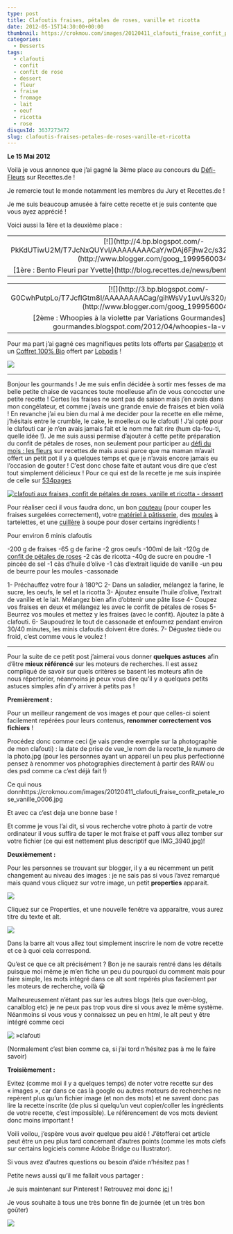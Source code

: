 ```yaml
---
type: post
title: Clafoutis fraises, pétales de roses, vanille et ricotta
date: 2012-05-15T14:30:00+00:00
thumbnail: https://crokmou.com/images/20120411_clafouti_fraise_confit_petale_rose_vanille_0006.jpg
categories:
  - Desserts
tags:
  - clafouti
  - confit
  - confit de rose
  - dessert
  - fleur
  - fraise
  - fromage
  - lait
  - oeuf
  - ricotta
  - rose
disqusId: 3637273472
slug: clafoutis-fraises-petales-de-roses-vanille-et-ricotta
---
```




**Le 15 Mai 2012**

Voilà je vous annonce que j’ai gagné la 3ème place au concours du [Défi-Fleurs](http://recettes.de/defi-fleurs) sur Recettes.de !

Je remercie tout le monde notamment les membres du Jury et Recettes.de !

Je me suis beaucoup amusée à faire cette recette et je suis contente que vous ayez apprécié !

Voici aussi la 1ère et la deuxième place :

<table style="margin-left: auto; margin-right: auto; text-align: center;" cellspacing="0" cellpadding="0" align="center">

<tbody>

<tr>

<td style="text-align: center;">[![](http://4.bp.blogspot.com/-PkKdUTiwU2M/T7JcNxQUYvI/AAAAAAAACaY/wDAj6Fjhw2c/s320/P1290062_t.jpeg)](http://www.blogger.com/goog_1999560034)</td>

</tr>

<tr>

<td style="text-align: center;">[1ère : Bento Fleuri par Yvette](http://blog.recettes.de/news/bento-fleuri-par-yvette)</td>

</tr>

</tbody>

</table>

<table style="margin-left: auto; margin-right: auto; text-align: center;" cellspacing="0" cellpadding="0" align="center">

<tbody>

<tr>

<td style="text-align: center;">[![](http://3.bp.blogspot.com/-G0CwhPutpLo/T7JcfIGtm8I/AAAAAAAACag/gihWsVy1uvU/s320/whoopie_violette_4.jpg)](http://www.blogger.com/goog_1999560042)</td>

</tr>

<tr>

<td style="text-align: center;">[2ème : Whoopies à la violette par Variations Gourmandes](http://variations-gourmandes.blogspot.com/2012/04/whoopies-la-violette.html)</td>

</tr>

</tbody>

</table>

Pour ma part j’ai gagné ces magnifiques petits lots offerts par [Casabento](http://casabento.com/shop/fr/) et un [Coffret 100% Bio](http://www.lobodis.com/coffret-100-bio-cafe44.php) offert par [Lobodis](http://www.lobodis.com/) !

[![](http://3.bp.blogspot.com/-0qw6Tw__Mdo/T7JdGdhoqXI/AAAAAAAACao/lmdY2ebqhLk/s640/2012-05-15+15.40.44.png)](http://3.bp.blogspot.com/-0qw6Tw__Mdo/T7JdGdhoqXI/AAAAAAAACao/lmdY2ebqhLk/s1600/2012-05-15+15.40.44.png)

__________

Bonjour les gourmands ! Je me suis enfin décidée à sortir mes fesses de ma belle petite chaise de vacances toute moelleuse afin de vous concocter une petite recette ! Certes les fraises ne sont pas de saison mais j’en avais dans mon congélateur, et comme j’avais une grande envie de fraises et bien voilà ! En revanche j’ai eu bien du mal à me decider pour la recette en elle même, j’hésitais entre le crumble, le cake, le moelleux ou le clafouti ! J’ai opté pour le clafouti car je n’en avais jamais fait et le nom me fait rire (hum cla-fou-ti, quelle idée !). Je me suis aussi permise d’ajouter à cette petite préparation du confit de pétales de roses, non seulement pour participer au [défi du mois : les fleurs](http://recettes.de/defi-fleurs) sur recettes.de mais aussi parce que ma maman m’avait offert un petit pot il y a quelques temps et que je n’avais encore jamais eu l’occasion de gouter ! C’est donc chose faite et autant vous dire que c’est tout simplement délicieux ! Pour ce qui est de la recette je me suis inspirée de celle sur [534pages](http://534pages.com/2010/06/24/un-clafouti-vanille-fraises-a-la-ricotta-pour-reflechir-encore/)

[![clafouti aux fraises, confit de pétales de roses, vanille et ricotta - dessert](http://3.bp.blogspot.com/-QuJcetB5tFs/T4WNt-dRgaI/AAAAAAAACFM/QB8-aeZkhxA/s1600/20120411_clafouti_fraise_confit_petale_rose_vanille_0010.jpg)](http://3.bp.blogspot.com/-QuJcetB5tFs/T4WNt-dRgaI/AAAAAAAACFM/QB8-aeZkhxA/s1600/20120411_clafouti_fraise_confit_petale_rose_vanille_0010.jpg)

Pour réaliser ceci il vous faudra donc, un bon [couteau](http://www.rueducommerce.fr/m/pl/malid:12468606) (pour couper les fraises surgelées correctement), votre [matériel à pâtisserie](http://www.rueducommerce.fr/m/pl/malid:12468606), des [moules](http://www.rueducommerce.fr/m/pl/malid:5325292) à tartelettes, et une [cuillère](http://www.rueducommerce.fr/m/pl/malid:43774626) à soupe pour doser certains ingrédients !

<div>Pour environ 6 minis clafoutis

-200 g de fraises
-65 g de farine
-2 gros oeufs
-100ml de lait
-120g de [confit de pétales de roses](http://www.tastodeprovence.com/p-confit-de-petales-de-roses,147_fr.html)
-2 càs de ricotta
-40g de sucre en poudre
-1 pincée de sel
-1 càs d’huile d’olive
-1 càs d’extrait liquide de vanille
-un peu de beurre pour les moules
-cassonade

1- Préchauffez votre four à 180°C
2- Dans un saladier, mélangez la farine, le sucre, les oeufs, le sel et la ricotta
3- Ajoutez ensuite l’huile d’olive, l’extrait de vanille et le lait. Mélangez bien afin d’obtenir une pâte lisse
4- Coupez vos fraises en deux et mélangez les avec le confit de pétales de roses
5- Beurrez vos moules et mettez y les fraises (avec le confit). Ajoutez la pâte à clafouti.
6- Saupoudrez le tout de cassonade et enfournez pendant environ 30/40 minutes, les minis clafoutis doivent être dorés.
7- Dégustez tiède ou froid, c’est comme vous le voulez !

__________

Pour la suite de ce petit post j’aimerai vous donner **quelques astuces** afin d’être **mieux référencé** sur les moteurs de recherches. Il est assez compliqué de savoir sur quels critères se basent les moteurs afin de nous répertorier, néanmoins je peux vous dire qu’il y a quelques petits astuces simples afin d’y arriver à petits pas !

**Premièrement :**

Pour un meilleur rangement de vos images et pour que celles-ci soient facilement repérées pour leurs contenus, **renommer correctement vos fichiers** !

Procédez donc comme ceci (je vais prendre exemple sur la photographie de mon clafouti) : la date de prise de vue_le nom de la recette_le numero de la photo.jpg (pour les personnes ayant un appareil un peu plus perfectionné pensez à renommer vos photographies directement à partir des RAW ou des psd comme ca c’est déjà fait !)

Ce qui nous donnhttps://crokmou.com/images/20120411_clafouti_fraise_confit_petale_rose_vanille_0006.jpg

Et avec ca c’est deja une bonne base !

Et comme je vous l’ai dit, si vous recherche votre photo à partir de votre ordinateur il vous suffira de taper le mot fraise et paff vous allez tomber sur votre fichier (ce qui est nettement plus descriptif que IMG_3940.jpg)!

**Deuxièmement :**

Pour les personnes se trouvant sur blogger, il y a eu récemment un petit changement au niveau des images : je ne sais pas si vous l’avez remarqué mais quand vous cliquez sur votre image, un petit **properties** apparait.

[![](http://3.bp.blogspot.com/-EwDbwdrBVhw/T4WQpg5HBRI/AAAAAAAACFU/OYlSwVMkiHU/s1600/2012-04-11+15.59.21.png)](http://3.bp.blogspot.com/-EwDbwdrBVhw/T4WQpg5HBRI/AAAAAAAACFU/OYlSwVMkiHU/s1600/2012-04-11+15.59.21.png)

Cliquez sur ce Properties, et une nouvelle fenêtre va apparaitre, vous aurez titre du texte et alt.

[![](http://3.bp.blogspot.com/-hbIXWznSgCU/T4WQ4d-m2_I/AAAAAAAACFc/Tfr4nebsKyU/s1600/2012-04-11+16.00.13.png)](http://3.bp.blogspot.com/-hbIXWznSgCU/T4WQ4d-m2_I/AAAAAAAACFc/Tfr4nebsKyU/s1600/2012-04-11+16.00.13.png)

Dans la barre alt vous allez tout simplement inscrire le nom de votre recette et ce à quoi cela correspond.

Qu’est ce que ce alt précisément ? Bon je ne saurais rentré dans les détails puisque moi même je m’en fiche un peu du pourquoi du comment mais pour faire simple, les mots intégré dans ce alt sont repérés plus facilement par les moteurs de recherche, voilà 😀

Malheureusement n’étant pas sur les autres blogs (tels que over-blog, canalblog etc) je ne peux pas trop vous dire si vous avez le même système. Néanmoins si vous vous y connaissez un peu en html, le alt peut y être intégré comme ceci

![ »clafouti]( »lenomdemonimage.jpg »)

(Normalement c’est bien comme ca, si j’ai tord n’hésitez pas à me le faire savoir)

**Troisièmement :**

Evitez (comme moi il y a quelques temps) de noter votre recette sur des « images », car dans ce cas là google ou autres moteurs de recherches ne repèrent plus qu’un fichier image (et non des mots) et ne savent donc pas lire la recette inscrite (de plus si quelqu’un veut copier/coller les ingrédients de votre recette, c’est impossible). Le référencement de vos mots devient donc moins important !

Voili voilou, j’espère vous avoir quelque peu aidé ! J’étofferai cet article peut être un peu plus tard concernant d’autres points (comme les mots clefs sur certains logiciels comme Adobe Bridge ou Illustrator).

Si vous avez d’autres questions ou besoin d’aide n’hésitez pas !

Petite news aussi qu’il me fallait vous partager :

Je suis maintenant sur Pinterest ! Retrouvez moi donc [ici](http://pinterest.com/sarahblieux/) !

Je vous souhaite à tous une très bonne fin de journée (et un très bon goûter)

[![](http://4.bp.blogspot.com/-2bLosyMFac4/TxhFg0sR2dI/AAAAAAAABec/Mzg1OnlXUmM/s1600/Signature+copie.jpg)](http://4.bp.blogspot.com/-2bLosyMFac4/TxhFg0sR2dI/AAAAAAAABec/Mzg1OnlXUmM/s1600/Signature+copie.jpg)

</div>